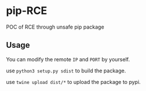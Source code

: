 # pip-RCE
POC of RCE through unsafe pip package

## Usage
You can modify the remote `IP` and `PORT` by yourself.

use `python3 setup.py sdist` to build the package.

use `twine upload dist/*` to upload the package to pypi.